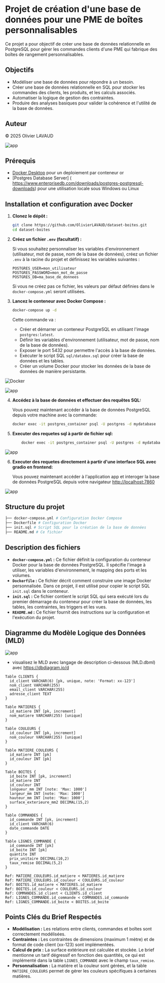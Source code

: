 # Projet de création d'une base de données pour une PME de boîtes personnalisables

Ce projet a pour objectif de créer une base de données relationnelle en PostgreSQL pour gérer les commandes clients d'une PME qui fabrique des boîtes de rangement personnalisables.

## Objectifs

*   Modéliser une base de données pour répondre à un besoin.
*   Créer une base de données relationnelle en SQL pour stocker les commandes des clients, les produits, et les calculs associés.
*   Automatiser la logique de gestion des contraintes.
*   Produire des analyses basiques pour valider la cohérence et l'utilité de la base de données.

## Auteur

© 2025 Olivier LAVAUD

![app](images/image.png)

## Prérequis

*   [Docker Desktop](https://www.docker.com/products/docker-desktop/) pour un deploiement par conteneur
or 
*   [Postgres Database Server] ( https://www.enterprisedb.com/downloads/postgres-postgresql-downloads) pour une utilisation locale sous Windows ou Linux

## Installation et configuration avec Docker


1.  **Clonez le dépôt :**

    ```bash
    git clone https://github.com/OlivierLAVAUD/dataset-boites.git
    cd dataset-boites
    ```

2.  **Créez un fichier `.env` (facultatif) :**

    Si vous souhaitez personnaliser les variables d'environnement (utilisateur, mot de passe, nom de la base de données), créez un fichier `.env` à la racine du projet et définissez les variables suivantes :

    ```
    POSTGRES_USER=mon_utilisateur
    POSTGRES_PASSWORD=mon_mot_de_passe
    POSTGRES_DB=ma_base_de_donnees
    ```

    Si vous ne créez pas ce fichier, les valeurs par défaut définies dans le `docker-compose.yml` seront utilisées.

3.  **Lancez le conteneur avec Docker Compose :**

    ```bash
    docker-compose up -d
    ```
    Cette commande va :

    *   Créer et démarrer un conteneur PostgreSQL en utilisant l'image `postgres:latest`.
    *   Définir les variables d'environnement (utilisateur, mot de passe, nom de la base de données).
    *   Exposer le port 5432 pour permettre l'accès à la base de données.
    *   Exécuter le script SQL `sql/databox.sql` pour créer la base de données et les tables.
    *   Créer un volume Docker pour stocker les données de la base de données de manière persistante.

![Docker](images/image2.png)

![app](images/image5.png)

4.  **Accédez à la base de données et effectuer des requêtes SQL:**

    Vous pouvez maintenant accéder à la base de données PostgreSQL depuis votre machine avec la commande:
    ```bash
    docker exec -it postgres_container psql -U postgres -d mydatabase
    ```

5.  **Executer des requetes sql à partir de fichier sql:**
    ```bash
        docker exec -it postgres_container psql -U postgres -d mydatabase -f docker-entrypoint-initdb.d/init.sql
    ```
![app](images/image3.png)

6. **Executer des requetes directement à partir d'une interface SQL avec gradio en frontend:**

    Vous pouvez maintenant accéder à l'application app et interoger la base de données PostgreSQL depuis votre navigateur [http://localhost:7860](http://localhost:7860/)

![app](images/image4.png)


## Structure du projet
 ```bash
├── docker-compose.yml # Configuration Docker Compose
├── Dockerfile # Configuration Docker
├── init.sql # Script SQL pour la création de la base de données
├── README.md # Ce fichier
 ```


## Description des fichiers

*   **`docker-compose.yml` :** Ce fichier définit la configuration du conteneur Docker pour la base de données PostgreSQL. Il spécifie l'image à utiliser, les variables d'environnement, le mapping des ports et les volumes.
*   **`Dockerfile` :** Ce fichier décrit comment construire une image Docker personnalisée. Dans ce projet, il est utilisé pour copier le script SQL `init.sql` dans le conteneur.
*   **`init.sql` :** Ce fichier contient le script SQL qui sera exécuté lors du premier démarrage du conteneur pour créer la base de données, les tables, les contraintes, les triggers et les vues.
*   **`README.md` :** Ce fichier fournit des instructions sur la configuration et l'exécution du projet.

## Diagramme du Modèle Logique des Données (MLD)


![app](images/image.png)

* visualisez le MLD avec langage de description ci-dessous (MLD.dbml) avec https://dbdiagram.io/d

```dbdiagram
Table CLIENTS {
  id_client VARCHAR(6) [pk, unique, note: 'Format: xx-123']
  nom_client VARCHAR(255)
  email_client VARCHAR(255)
  adresse_client TEXT
}

Table MATIERES {
  id_matiere INT [pk, increment]
  nom_matiere VARCHAR(255) [unique]
}

Table COULEURS {
  id_couleur INT [pk, increment]
  nom_couleur VARCHAR(255) [unique]
}

Table MATIERE_COULEURS {
  id_matiere INT [pk]
  id_couleur INT [pk]
}

Table BOITES {
  id_boite INT [pk, increment]
  id_matiere INT
  id_couleur INT
  longueur_mm INT [note: 'Max: 1000']
  largeur_mm INT [note: 'Max: 1000']
  hauteur_mm INT [note: 'Max: 1000']
  surface_exterieure_mm2 DECIMAL(15,2)
}

Table COMMANDES {
  id_commande INT [pk, increment]
  id_client VARCHAR(6)
  date_commande DATE
}

Table LIGNES_COMMANDE {
  id_commande INT [pk]
  id_boite INT [pk]
  quantite INT
  prix_unitaire DECIMAL(10,2)
  taux_remise DECIMAL(5,2)
}

Ref: MATIERE_COULEURS.id_matiere < MATIERES.id_matiere
Ref: MATIERE_COULEURS.id_couleur < COULEURS.id_couleur
Ref: BOITES.id_matiere < MATIERES.id_matiere
Ref: BOITES.id_couleur < COULEURS.id_couleur
Ref: COMMANDES.id_client < CLIENTS.id_client
Ref: LIGNES_COMMANDE.id_commande < COMMANDES.id_commande
Ref: LIGNES_COMMANDE.id_boite < BOITES.id_boite
```
 
## Points Clés du Brief Respectés

*   **Modélisation :** Les relations entre clients, commandes et boîtes sont correctement modélisées.
*   **Contraintes :** Les contraintes de dimensions (maximum 1 mètre) et de format de code client (xx-123) sont implémentées.
*   **Calcul de prix :** La surface extérieure est calculée et stockée. Le brief mentionne un tarif dégressif en fonction des quantités, ce qui est implémenté dans la table `LIGNES_COMMANDE` avec le champ `taux_remise`.
*   **Personnalisation :** La matière et la couleur sont gérées, et la table `MATIERE_COULEURS` permet de gérer les couleurs spécifiques à certaines matières.



